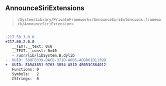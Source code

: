 ## AnnounceSiriExtensions

> `/System/Library/PrivateFrameworks/AnnounceSiriExtensions.framework/AnnounceSiriExtensions`

```diff

-217.50.3.0.0
+217.60.2.0.0
   __TEXT.__text: 0x0
   __TEXT.__const: 0x40
   - /usr/lib/libSystem.B.dylib
-  UUID: 588FB339-DACB-371D-A0B5-ABDD61B11399
+  UUID: EA5A3851-9763-3054-A51D-4B053C884012
   Functions: 0
   Symbols:   2
   CStrings:  0

```
